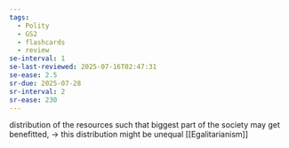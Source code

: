 ```yaml
---
tags:
  - Polity
  - GS2
  - flashcards
  - review
se-interval: 1
se-last-reviewed: 2025-07-16T02:47:31
se-ease: 2.5
sr-due: 2025-07-28
sr-interval: 2
sr-ease: 230
---
```

distribution of the resources such that biggest part of the society may get benefitted, -> this distribution might be unequal
[[Egalitarianism]]
